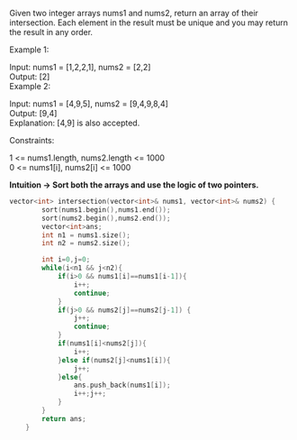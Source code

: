 Given two integer arrays nums1 and nums2, return an array of their intersection. Each element in the result must be unique and you may return the result in any order.<br>

Example 1:<br>

Input: nums1 = [1,2,2,1], nums2 = [2,2]<br>
Output: [2]<br>
Example 2:<br>

Input: nums1 = [4,9,5], nums2 = [9,4,9,8,4]<br>
Output: [9,4]<br>
Explanation: [4,9] is also accepted.<br>
 

Constraints:<br>

1 <= nums1.length, nums2.length <= 1000<br>
0 <= nums1[i], nums2[i] <= 1000<br>

__Intuition -> Sort both the arrays and use the logic of two pointers.__

```C++
vector<int> intersection(vector<int>& nums1, vector<int>& nums2) {
        sort(nums1.begin(),nums1.end());
        sort(nums2.begin(),nums2.end());
        vector<int>ans;
        int n1 = nums1.size();
        int n2 = nums2.size();

        int i=0,j=0;
        while(i<n1 && j<n2){
            if(i>0 && nums1[i]==nums1[i-1]){
                i++;
                continue;
            } 
            if(j>0 && nums2[j]==nums2[j-1]) {
                j++;
                continue;
            }
            if(nums1[i]<nums2[j]){
                i++;
            }else if(nums2[j]<nums1[i]){
                j++;
            }else{
                ans.push_back(nums1[i]);
                i++;j++;
            }
        }
        return ans;
    }
```

